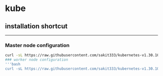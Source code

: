 # kube
## installation shortcut
---
### Master node configuration

```bash
curl -sL https://raw.githubusercontent.com/sakit333/kubernetes-v1.30.10-cluster-kubeadmdm/refs/heads/main/master_kube.sh | bash
### worker node configuration
'''bash
curl -sL https://raw.githubusercontent.com/sakit333/kubernetes-v1.30.10-cluster-kubeadmdm/refs/heads/main/sak_worker_kube.sh | bash

